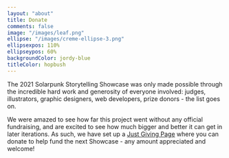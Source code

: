 ```yaml
---
layout: "about"
title: Donate
comments: false
image: "/images/leaf.png"
ellipse: "/images/creme-ellipse-3.png"
ellipsexpos: 110% 
ellipseypos: 60%
backgroundColor: jordy-blue
titleColor: hopbush
---
```



The 2021 Solarpunk Storytelling Showcase was only made possible through the incredible hard work and generosity of everyone involved: judges, illustrators, graphic designers, web developers, prize donors - the list goes on.

We were amazed to see how far this project went without any official fundraising, and are excited to see how much bigger and better it can get in later iterations. As such, we have set up a [Just Giving Page](https://www.justgiving.com/crowdfunding/solarpunk-storytelling-showcase?utm_term=KRE6nnM3b) where you can donate to help fund the next Showcase - any amount appreciated and welcome!



